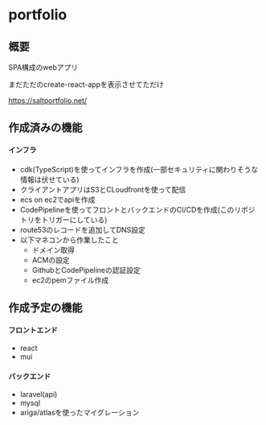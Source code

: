 # portfolio

## 概要
SPA構成のwebアプリ

まだただのcreate-react-appを表示させてただけ

https://saltportfolio.net/

## 作成済みの機能
#### インフラ
- cdk(TypeScript)を使ってインフラを作成(一部セキュリティに関わりそうな情報は伏せている)
- クライアントアプリはS3とCLoudfrontを使って配信
- ecs on ec2でapiを作成
- CodePipelineを使ってフロントとバックエンドのCI/CDを作成(このリポジトリをトリガーにしている)
- route53のレコードを追加してDNS設定
- 以下マネコンから作業したこと
  - ドメイン取得
  - ACMの設定
  - GithubとCodePipelineの認証設定
  - ec2のpemファイル作成

## 作成予定の機能
#### フロントエンド
- react
- mui

#### バックエンド
- laravel(api)
- mysql
- ariga/atlasを使ったマイグレーション
